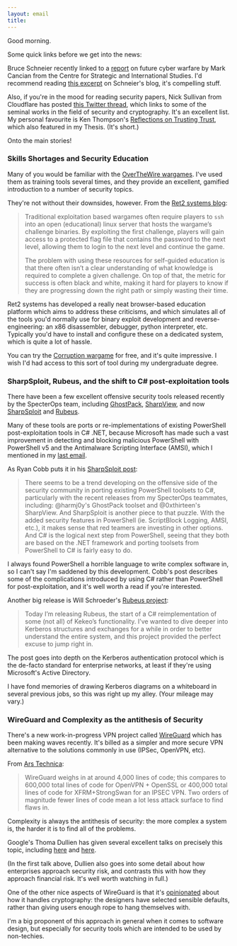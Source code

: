 ```yaml
---
layout: email
title: 
---
```


Good morning.

Some quick links before we get into the news: 

Bruce Schneier recently linked to a [report](https://csis-prod.s3.amazonaws.com/s3fs-public/publication/180227_Cancian_CopingWithSurprise_wAppen_Web.pdf?0rD0fcMI7gGXNLM1AYJWoVsNT_xSxOiu) on future cyber warfare by Mark Cancian from the Centre for Strategic and International Studies. I'd recommend reading [this excerpt](https://www.schneier.com/blog/archives/2018/08/future_cyberwar.html) on Schneier's blog, it's compelling stuff.

Also, if you're in the mood for reading security papers, Nick Sullivan from Cloudflare has posted [this Twitter thread](https://twitter.com/grittygrease/status/1028769194643353600), which links to some of the seminal works in the field of security and cryptography. It's an excellent list. My personal favourite is Ken Thompson's [Reflections on Trusting Trust](https://www.archive.ece.cmu.edu/~ganger/712.fall02/papers/p761-thompson.pdf), which also featured in my Thesis. (It's short.)

Onto the main stories!

### Skills Shortages and Security Education

Many of you would be familiar with the [OverTheWire wargames](http://overthewire.org/wargames/). I've used them as training tools several times, and they provide an excellent, gamified introduction to a number of security topics.

They're not without their downsides, however. From the 
[Ret2 systems blog](https://blog.ret2.io/2018/09/11/scalable-security-education/):

>Traditional exploitation based wargames often require players to `ssh` into an open (educational) linux server that hosts the wargame’s challenge binaries. By exploiting the first challenge, players will gain access to a protected flag file that contains the password to the next level, allowing them to login to the next level and continue the game.
>
>The problem with using these resources for self-guided education is that there often isn’t a clear understanding of what knowledge is required to complete a given challenge. On top of that, the metric for success is often black and white, making it hard for players to know if they are progressing down the right path or simply wasting their time.

Ret2 systems has developed a really neat browser-based education platform which aims to address these criticisms, and which simulates all of the tools you'd normally use for binary exploit development and reverse-engineering: an x86 disassembler, debugger, python interpreter, etc. Typically you'd have to install and configure these on a dedicated system, which is quite a lot of hassle.

You can try the [Corruption wargame](https://wargames.ret2.systems/level/corruption) for free, and it's quite impressive. I wish I'd had access to this sort of tool during my undergraduate degree.

### SharpSploit, Rubeus, and the shift to C# post-exploitation tools

There have been a few excellent offensive security tools released recently by the SpecterOps team, including [GhostPack](https://www.harmj0y.net/blog/redteaming/ghostpack/), [SharpView](https://github.com/tevora-threat/SharpView), and now [SharpSploit](https://posts.specterops.io/introducing-sharpsploit-a-c-post-exploitation-library-5c7be5f16c51) and [Rubeus](https://posts.specterops.io/from-kekeo-to-rubeus-86d2ec501c14).

Many of these tools are ports or re-implementations of existing PowerShell post-exploitation tools in C# .NET, because Microsoft has made such a vast improvement in detecting and blocking malicious PowerShell with PowerShell v5 and the Antimalware Scripting Interface (AMSI), which I mentioned in my [last email](/Email-update-AMSI-for-macros-iPhone-PACs-reinventing-the-URL-and-infosec-resilience/).

As Ryan Cobb puts it in his [SharpSploit post](https://posts.specterops.io/introducing-sharpsploit-a-c-post-exploitation-library-5c7be5f16c51):

>There seems to be a trend developing on the offensive side of the security community in porting existing PowerShell toolsets to C#, particularly with the recent releases from my SpecterOps teammates, including: @harmj0y's GhostPack toolset and @0xthirteen's SharpView. And SharpSploit is another piece to that puzzle. With the added security features in PowerShell (ie. ScriptBlock Logging, AMSI, etc.), it makes sense that red teamers are investing in other options. And C# is the logical next step from PowerShell, seeing that they both are based on the .NET framework and porting toolsets from PowerShell to C# is fairly easy to do.

I always found PowerShell a horrible language to write complex software in, so I can't say I'm saddened by this development. Cobb's post describes some of the complications introduced by using C# rather than PowerShell for post-exploitation, and it's well worth a read if you're interested.

Another big release is Will Schroeder's [Rubeus project](https://posts.specterops.io/from-kekeo-to-rubeus-86d2ec501c14):

>Today I’m releasing Rubeus, the start of a C# reimplementation of some (not all) of Kekeo’s functionality. I’ve wanted to dive deeper into Kerberos structures and exchanges for a while in order to better understand the entire system, and this project provided the perfect excuse to jump right in.

The post goes into depth on the Kerberos authentication protocol which is the de-facto standard for enterprise networks, at least if they're using Microsoft's Active Directory.

I have fond memories of drawing Kerberos diagrams on a whiteboard in several previous jobs, so this was right up my alley. (Your mileage may vary.)

### WireGuard and Complexity as the antithesis of Security

There's a new work-in-progress VPN project called [WireGuard](https://www.wireguard.com/) which has been making waves recently. It's billed as a simpler and more secure VPN alternative to the solutions commonly in use (IPSec, OpenVPN, etc).

From [Ars Technica](https://arstechnica.com/gadgets/2018/08/wireguard-vpn-review-fast-connections-amaze-but-windows-support-needs-to-happen/):

>WireGuard weighs in at around 4,000 lines of code; this compares to 600,000 total lines of code for OpenVPN + OpenSSL or 400,000 total lines of code for XFRM+StrongSwan for an IPSEC VPN. Two orders of magnitude fewer lines of code mean a lot less attack surface to find flaws in.

Complexity is always the antithesis of security: the more complex a system is, the harder it is to find all of the problems.

Google's Thoma Dullien has given several excellent talks on precisely this topic, including [here](https://www.youtube.com/watch?v=PLJJY5UFtqY) and [here](https://www.youtube.com/watch?v=q98foLaAfX8). 

(In the first talk above, Dullien also goes into some detail about how enterprises approach security risk, and contrasts this with how they approach financial risk. It's well worth watching in full.)

One of the other nice aspects of WireGuard is that it's [opinionated](https://stackoverflow.com/questions/802050/what-is-opinionated-software) about how it handles cryptography: the designers have selected sensible defaults, rather than giving users enough rope to hang themselves with. 

I'm a big proponent of this approach in general when it comes to software design, but especially for security tools which are intended to be used by non-techies.